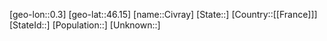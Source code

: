 ﻿---
location: [46.15,0.3]
type: City
tags:
- geo/City


SpocWebEntityId: 29617
isDeleted: false
confidential: public

---
[geo-lon::0.3]
[geo-lat::46.15]
[name::Civray]
[State::]
[Country::[[France]]]
[StateId::]
[Population::]
[Unknown::]

